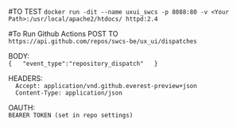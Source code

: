#TO TEST
`docker run -dit --name uxui_swcs -p 8088:80 -v <Your Path>:/usr/local/apache2/htdocs/ httpd:2.4`

#To Run Github Actions
POST TO   
`https://api.github.com/repos/swcs-be/ux_ui/dispatches`  

BODY:  
`{  
    "event_type":"repository_dispatch"  
}`  

HEADERS:  
`  
Accept: application/vnd.github.everest-preview+json
`  
`  
Content-Type: application/json  
`    
  
OAUTH:  
`BEARER TOKEN (set in repo settings)`  